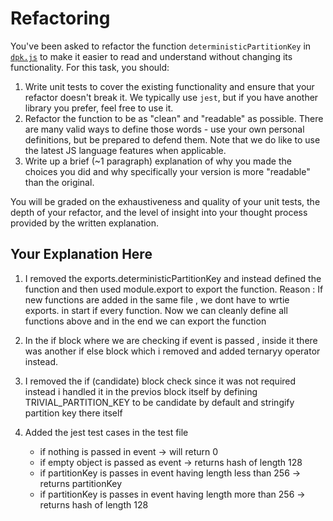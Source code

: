 # Refactoring

You've been asked to refactor the function `deterministicPartitionKey` in [`dpk.js`](dpk.js) to make it easier to read and understand without changing its functionality. For this task, you should:

1. Write unit tests to cover the existing functionality and ensure that your refactor doesn't break it. We typically use `jest`, but if you have another library you prefer, feel free to use it.
2. Refactor the function to be as "clean" and "readable" as possible. There are many valid ways to define those words - use your own personal definitions, but be prepared to defend them. Note that we do like to use the latest JS language features when applicable.
3. Write up a brief (~1 paragraph) explanation of why you made the choices you did and why specifically your version is more "readable" than the original.

You will be graded on the exhaustiveness and quality of your unit tests, the depth of your refactor, and the level of insight into your thought process provided by the written explanation.

## Your Explanation Here

1. I removed the exports.deterministicPartitionKey and instead defined the function and then used module.export to export the function.
   Reason : If new functions are added in the same file , we dont have to wrtie exports. in start if every function. Now we can cleanly define all functions above and in the end we can export the function

2. In the if block where we are checking if event is passed , inside it there was another if else block which i removed and added ternaryy operator instead.

3. I removed the if (candidate) block check since it was not required instead i handled it in the previos block itself by defining TRIVIAL_PARTITION_KEY to be candidate by default and stringify partition key there itself

4. Added the jest test cases in the test file
   - if nothing is passed in event -> will return 0
   - if empty object is passed as event -> returns hash of length 128
   - if partitionKey is passes in event having length less than 256 -> returns partitionKey
   - if partitionKey is passes in event having length more than 256 -> returns hash of length 128

